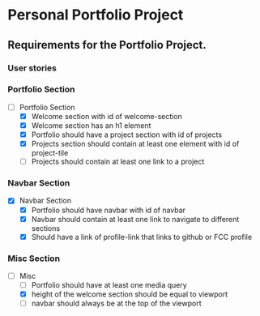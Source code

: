 # Personal Portfolio Project

## Requirements for the Portfolio Project.

### User stories

### Portfolio Section

- [ ] Portfolio Section
    - [x] Welcome section with id of welcome-section
    - [x] Welcome section has an h1 element
    - [x] Portfolio should have a project section with id of projects
    - [x] Projects section should contain at least one element with id of project-tile
    - [ ] Projects should contain at least one link to a project

### Navbar Section
- [x] Navbar Section
    - [x] Portfolio should have navbar with id of navbar
    - [x] Navbar should contain at least one link to navigate to different sections
    - [x] Should have a link of profile-link that links to github or FCC profile

### Misc Section
- [ ] Misc
    - [ ] Portfolio should have at least one media query
    - [x] height of the welcome section should be equal to viewport
    - [ ] navbar should always be at the top of the viewport
